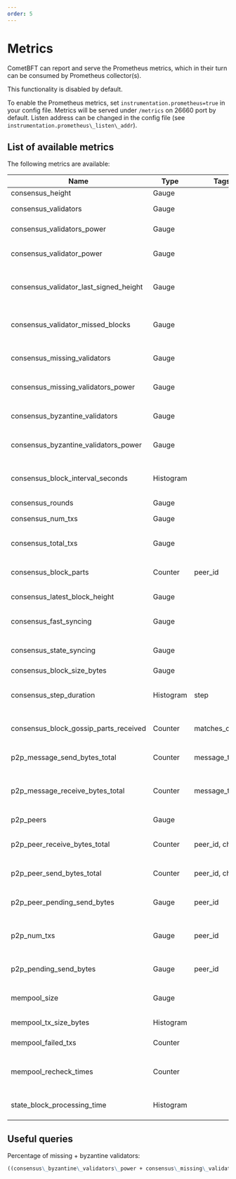 ```yaml
---
order: 5
---
```


# Metrics

CometBFT can report and serve the Prometheus metrics, which in their turn can
be consumed by Prometheus collector(s).

This functionality is disabled by default.

To enable the Prometheus metrics, set `instrumentation.prometheus=true` in your
config file. Metrics will be served under `/metrics` on 26660 port by default.
Listen address can be changed in the config file (see
`instrumentation.prometheus\_listen\_addr`).

## List of available metrics

The following metrics are available:

| **Name**                                   | **Type**  | **Tags**         | **Description**                                                        |
|--------------------------------------------|-----------|------------------|------------------------------------------------------------------------|
| consensus\_height                          | Gauge     |                  | Height of the chain                                                    |
| consensus\_validators                      | Gauge     |                  | Number of validators                                                   |
| consensus\_validators\_power               | Gauge     |                  | Total voting power of all validators                                   |
| consensus\_validator\_power                | Gauge     |                  | Voting power of the node if in the validator set                       |
| consensus\_validator\_last\_signed\_height | Gauge     |                  | Last height the node signed a block, if the node is a validator        |
| consensus\_validator\_missed\_blocks       | Gauge     |                  | Total amount of blocks missed for the node, if the node is a validator |
| consensus\_missing\_validators             | Gauge     |                  | Number of validators who did not sign                                  |
| consensus\_missing\_validators\_power      | Gauge     |                  | Total voting power of the missing validators                           |
| consensus\_byzantine\_validators           | Gauge     |                  | Number of validators who tried to double sign                          |
| consensus\_byzantine\_validators\_power    | Gauge     |                  | Total voting power of the byzantine validators                         |
| consensus\_block\_interval\_seconds        | Histogram |                  | Time between this and last block (Block.Header.Time) in seconds        |
| consensus\_rounds                          | Gauge     |                  | Number of rounds                                                       |
| consensus\_num\_txs                        | Gauge     |                  | Number of transactions                                                 |
| consensus\_total\_txs                      | Gauge     |                  | Total number of transactions committed                                 |
| consensus\_block\_parts                    | Counter   | peer\_id         | Number of blockparts transmitted by peer                               |
| consensus\_latest\_block\_height           | Gauge     |                  | /status sync\_info number                                              |
| consensus\_fast\_syncing                   | Gauge     |                  | Either 0 (not fast syncing) or 1 (syncing)                             |
| consensus\_state\_syncing                  | Gauge     |                  | Either 0 (not state syncing) or 1 (syncing)                            |
| consensus\_block\_size\_bytes              | Gauge     |                  | Block size in bytes                                                    |
| consensus\_step\_duration                  | Histogram | step             | Histogram of durations for each step in the consensus protocol         |
| consensus\_block\_gossip\_parts\_received  | Counter   | matches\_current | Number of block parts received by the node                             |
| p2p\_message\_send\_bytes\_total           | Counter   | message\_type    | Number of bytes sent to all peers per message type                     |
| p2p\_message\_receive\_bytes\_total        | Counter   | message\_type    | Number of bytes received from all peers per message type               |
| p2p\_peers                                 | Gauge     |                  | Number of peers node's connected to                                    |
| p2p\_peer\_receive\_bytes\_total           | Counter   | peer\_id, chID   | Number of bytes per channel received from a given peer                 |
| p2p\_peer\_send\_bytes\_total              | Counter   | peer\_id, chID   | Number of bytes per channel sent to a given peer                       |
| p2p\_peer\_pending\_send\_bytes            | Gauge     | peer\_id         | Number of pending bytes to be sent to a given peer                     |
| p2p\_num\_txs                              | Gauge     | peer\_id         | Number of transactions submitted by each peer\_id                      |
| p2p\_pending\_send\_bytes                  | Gauge     | peer\_id         | Amount of data pending to be sent to peer                              |
| mempool\_size                              | Gauge     |                  | Number of uncommitted transactions                                     |
| mempool\_tx\_size\_bytes                   | Histogram |                  | Transaction sizes in bytes                                             |
| mempool\_failed\_txs                       | Counter   |                  | Number of failed transactions                                          |
| mempool\_recheck\_times                    | Counter   |                  | Number of transactions rechecked in the mempool                        |
| state\_block\_processing\_time             | Histogram |                  | Time between BeginBlock and EndBlock in ms                             |


## Useful queries

Percentage of missing + byzantine validators:

```md
((consensus\_byzantine\_validators\_power + consensus\_missing\_validators\_power) / consensus\_validators\_power) * 100
```
